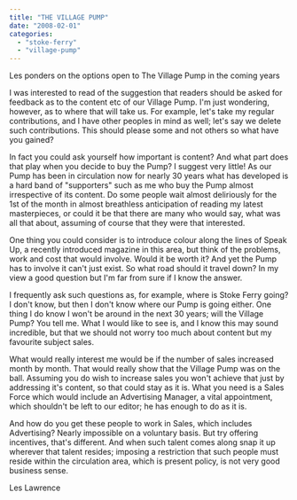 ```yaml
---
title: "THE VILLAGE PUMP"
date: "2008-02-01"
categories: 
  - "stoke-ferry"
  - "village-pump"
---
```


Les ponders on the options open to The Village Pump in the coming years

I was interested to read of the suggestion that readers should be asked for feedback as to the content etc of our Village Pump. I'm just wondering, however, as to where that will take us. For example, let's take my regular contributions, and I have other peoples in mind as well; let's say we delete such contributions. This should please some and not others so what have you gained?

In fact you could ask yourself how important is content? And what part does that play when you decide to buy the Pump? I suggest very little! As our Pump has been in circulation now for nearly 30 years what has developed is a hard band of "supporters" such as me who buy the Pump almost irrespective of its content. Do some people wait almost deliriously for the 1st of the month in almost breathless anticipation of reading my latest masterpieces, or could it be that there are many who would say, what was all that about, assuming of course that they were that interested.

One thing you could consider is to introduce colour along the lines of Speak Up, a recently introduced magazine in this area, but think of the problems, work and cost that would involve. Would it be worth it? And yet the Pump has to involve it can't just exist. So what road should it travel down? In my view a good question but I'm far from sure if I know the answer.

I frequently ask such questions as, for example, where is Stoke Ferry going? I don't know, but then I don't know where our Pump is going either. One thing I do know I won't be around in the next 30 years; will the Village Pump? You tell me. What I would like to see is, and I know this may sound incredible, but that we should not worry too much about content but my favourite subject sales.

What would really interest me would be if the number of sales increased month by month. That would really show that the Village Pump was on the ball. Assuming you do wish to increase sales you won't achieve that just by addressing it's content, so that could stay as it is. What you need is a Sales Force which would include an Advertising Manager, a vital appointment, which shouldn't be left to our editor; he has enough to do as it is.

And how do you get these people to work in Sales, which includes Advertising? Nearly impossible on a voluntary basis. But try offering incentives, that's different. And when such talent comes along snap it up wherever that talent resides; imposing a restriction that such people must reside within the circulation area, which is present policy, is not very good business sense.

Les Lawrence
